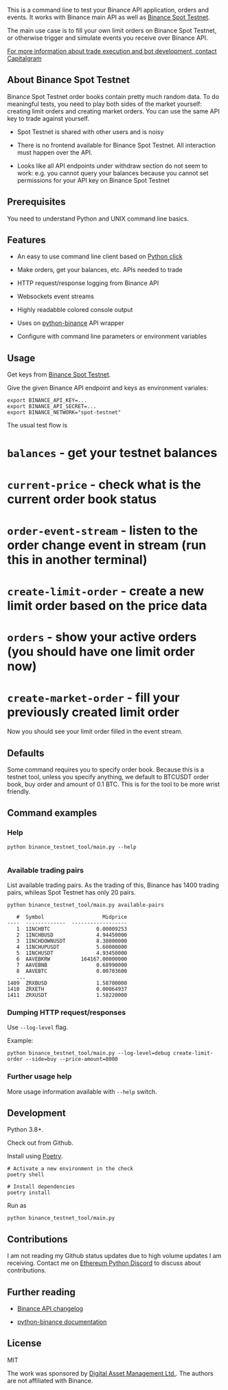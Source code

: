 This is a command line to test your Binance API application, orders and events. It works with Binance main API as well as [Binance Spot Testnet](https://testnet.binance.vision/).

The main use case is to fill your own limit orders on Binance Spot Testnet, or otherwise trigger and simulate events you receive over Binance API.

[For more information about trade execution and bot development, contact Capitalgram](https://capitalgram.com)

## About Binance Spot Testnet

Binance Spot Testnet order books contain pretty much random data. To do meaningful tests, you need to play both sides of the market yourself: creating limit orders and creating market orders. You can use the same API key to trade against yourself.

- Spot Testnet is shared with other users and is noisy

- There is no frontend available for Binance Spot Testnet. All interaction must happen over the API.

- Looks like all API endpoints under withdraw section do not seem to work: e.g. you cannot query your balances because you cannot set permissions for your API key on Binance Spot Testnet

## Prerequisites

You need to understand Python and UNIX command line basics.

## Features

* An easy to use command line client based on [Python click](https://click.palletsprojects.com/)

* Make orders, get your balances, etc. APIs needed to trade

* HTTP request/response logging from Binance API 

* Websockets event streams 

* Highly readabble colored console output

* Uses on [python-binance](https://python-binance.readthedocs.io/) API wrapper

* Configure with command line parameters or environment variables

## Usage

Get keys from [Binance Spot Testnet](https://testnet.binance.vision/).

Give the given Binance API endpoint and keys as environment variales:

```shell
export BINANCE_API_KEY=... 
export BINANCE_API_SECRET=...
export BINANCE_NETWORK="spot-testnet"
```

The usual test flow is 

# `balances` - get your testnet balances

# `current-price` - check what is the current order book status

# `order-event-stream` - listen to the order change event in stream (run this in another terminal)

# `create-limit-order` - create a new limit order based on the price data

# `orders` - show your active orders (you should have one limit order now)

# `create-market-order` - fill your previously created limit order

Now you should see your limit order filled in the event stream.

## Defaults

Some command requires you to specify order book. Because this is a testnet tool, unless you specify anything, we default to BTCUSDT order book, buy order and amount of 0.1 BTC. This is for the tool to be more wrist friendly.


## Command examples

### Help

```shell
python binance_testnet_tool/main.py --help
```

```

```

### Available trading pairs

List available trading pairs. As the trading of this, Binance has 1400 trading pairs, whileas Spot Testnet has only 20 pairs.

```shell
python binance_testnet_tool/main.py available-pairs
```

```
   #  Symbol                   Midprice
----  -------------  ------------------
   1  1INCHBTC               0.00009253
   2  1INCHBUSD              4.94450000
   3  1INCHDOWNUSDT          8.38000000
   4  1INCHUPUSDT            5.60000000
   5  1INCHUSDT              4.93450000
   6  AAVEBKRW          164167.00000000
   7  AAVEBNB                0.68990000
   8  AAVEBTC                0.00703600
   ...
1409  ZRXBUSD                1.58700000
1410  ZRXETH                 0.00064937
1411  ZRXUSDT                1.58220000
```

### Dumping HTTP request/responses

Use `--log-level` flag.

Example:

```shell
python binance_testnet_tool/main.py --log-level=debug create-limit-order --side=buy --price-amount=8000
```

### Further usage help

More usage information available with `--help` switch.

## Development

Python 3.8+.

Check out from Github.

Install using [Poetry](https://python-poetry.org/).

```shell
# Activate a new environment in the check
poetry shell

# Install dependencies
poetry install
```

Run as 

```shell
python binance_testnet_tool/main.py
```

## Contributions

I am not reading my Github status updates due to high volume updates I am receiving. Contact me on [Ethereum Python Discord](https://discord.gg/s8ZujXHaKN) to discuss about contributions.  

## Further reading

* [Binance API changelog](https://binance-docs.github.io/apidocs/spot/en/#change-log)

* [python-binance documentation](https://python-binance.readthedocs.io/)

## License

MIT

The work was sponsored by [Digital Asset Management Ltd.](https://www.dam.gi/). The authors are not affiliated with Binance.


